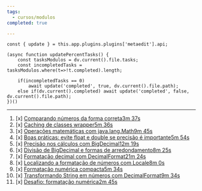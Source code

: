 ```yaml
---
tags:
  - cursos/modulos
completed: true

---
```


```dataviewjs
const { update } = this.app.plugins.plugins['metaedit'].api;

(async function updatePercentTasks() {
	const tasksModulos = dv.current().file.tasks;
	const incompletedTasks = tasksModulos.where(t=>!t.completed).length;
	
	if(incompletedTasks == 0)
		await update('completed', true, dv.current().file.path);
	else if(dv.current().completed) await update('completed', false, dv.current().file.path);
})()
```
---
1. [x] [Comparando números da forma correta3m 37s](https://app.algaworks.com/aulas/4729/comparando-numeros-da-forma-correta)
2. [x] [Caching de classes wrapper5m 36s](https://app.algaworks.com/aulas/4730/caching-de-classes-wrapper)
3. [x] [Operações matemáticas com java.lang.Math9m 45s](https://app.algaworks.com/aulas/4731/operacoes-matematicas-com-javalangmath)
4. [x] [Boas práticas: evite float e double se precisão é importante5m 54s](https://app.algaworks.com/aulas/4732/boas-praticas-evite-float-e-double-se-precisao-e-importante)
5. [x] [Precisão nos cálculos com BigDecimal12m 19s](https://app.algaworks.com/aulas/4733/precisao-nos-calculos-com-bigdecimal)
6. [x] [Divisão de BigDecimal e formas de arredondamento8m 25s](https://app.algaworks.com/aulas/4734/divisao-de-bigdecimal-e-formas-de-arredondamento)
7. [x] [Formatação decimal com DecimalFormat21m 24s](https://app.algaworks.com/aulas/4735/formatacao-decimal-com-decimalformat)
8. [x] [Localizando a formatação de números com Locale8m 0s](https://app.algaworks.com/aulas/4736/localizando-a-formatacao-de-numeros-com-locale)
9. [x] [Formatação numérica compacta5m 34s](https://app.algaworks.com/aulas/4737/formatacao-numerica-compacta)
10. [x] [Transformando String em números com DecimalFormat9m 34s](https://app.algaworks.com/aulas/4738/transformando-string-em-numeros-com-decimalformat)
11. [x] [Desafio: formatação numérica2m 45s](https://app.algaworks.com/aulas/4739/desafio-formatacao-numerica)